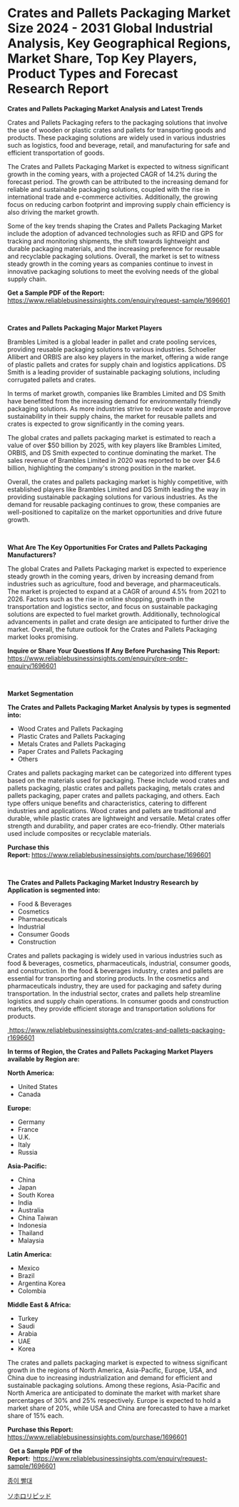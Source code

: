 <p><h1>Crates and Pallets Packaging Market Size 2024 - 2031 Global Industrial Analysis, Key Geographical Regions, Market Share, Top Key Players, Product Types and Forecast Research Report</h1></p><p><strong>Crates and Pallets Packaging Market Analysis and Latest Trends</strong></p>
<p><p>Crates and Pallets Packaging refers to the packaging solutions that involve the use of wooden or plastic crates and pallets for transporting goods and products. These packaging solutions are widely used in various industries such as logistics, food and beverage, retail, and manufacturing for safe and efficient transportation of goods.</p><p>The Crates and Pallets Packaging Market is expected to witness significant growth in the coming years, with a projected CAGR of 14.2% during the forecast period. The growth can be attributed to the increasing demand for reliable and sustainable packaging solutions, coupled with the rise in international trade and e-commerce activities. Additionally, the growing focus on reducing carbon footprint and improving supply chain efficiency is also driving the market growth.</p><p>Some of the key trends shaping the Crates and Pallets Packaging Market include the adoption of advanced technologies such as RFID and GPS for tracking and monitoring shipments, the shift towards lightweight and durable packaging materials, and the increasing preference for reusable and recyclable packaging solutions. Overall, the market is set to witness steady growth in the coming years as companies continue to invest in innovative packaging solutions to meet the evolving needs of the global supply chain.</p></p>
<p><strong>Get a Sample PDF of the Report:&nbsp;</strong> <a href="https://www.reliablebusinessinsights.com/enquiry/request-sample/1696601">https://www.reliablebusinessinsights.com/enquiry/request-sample/1696601</a></p>
<p>&nbsp;</p>
<p><strong>Crates and Pallets Packaging Major Market Players</strong></p>
<p><p>Brambles Limited is a global leader in pallet and crate pooling services, providing reusable packaging solutions to various industries. Schoeller Allibert and ORBIS are also key players in the market, offering a wide range of plastic pallets and crates for supply chain and logistics applications. DS Smith is a leading provider of sustainable packaging solutions, including corrugated pallets and crates.</p><p>In terms of market growth, companies like Brambles Limited and DS Smith have benefitted from the increasing demand for environmentally friendly packaging solutions. As more industries strive to reduce waste and improve sustainability in their supply chains, the market for reusable pallets and crates is expected to grow significantly in the coming years.</p><p>The global crates and pallets packaging market is estimated to reach a value of over $50 billion by 2025, with key players like Brambles Limited, ORBIS, and DS Smith expected to continue dominating the market. The sales revenue of Brambles Limited in 2020 was reported to be over $4.6 billion, highlighting the company's strong position in the market.</p><p>Overall, the crates and pallets packaging market is highly competitive, with established players like Brambles Limited and DS Smith leading the way in providing sustainable packaging solutions for various industries. As the demand for reusable packaging continues to grow, these companies are well-positioned to capitalize on the market opportunities and drive future growth.</p></p>
<p>&nbsp;</p>
<p><strong>What Are The Key Opportunities For Crates and Pallets Packaging Manufacturers?</strong></p>
<p><p>The global Crates and Pallets Packaging market is expected to experience steady growth in the coming years, driven by increasing demand from industries such as agriculture, food and beverage, and pharmaceuticals. The market is projected to expand at a CAGR of around 4.5% from 2021 to 2026. Factors such as the rise in online shopping, growth in the transportation and logistics sector, and focus on sustainable packaging solutions are expected to fuel market growth. Additionally, technological advancements in pallet and crate design are anticipated to further drive the market. Overall, the future outlook for the Crates and Pallets Packaging market looks promising.</p></p>
<p><strong>Inquire or Share Your Questions If Any Before Purchasing This Report:</strong> <a href="https://www.reliablebusinessinsights.com/enquiry/pre-order-enquiry/1696601">https://www.reliablebusinessinsights.com/enquiry/pre-order-enquiry/1696601</a></p>
<p>&nbsp;</p>
<p><strong>Market Segmentation</strong></p>
<p><strong>The Crates and Pallets Packaging Market Analysis by types is segmented into:</strong></p>
<p><ul><li>Wood Crates and Pallets Packaging</li><li>Plastic Crates and Pallets Packaging</li><li>Metals Crates and Pallets Packaging</li><li>Paper Crates and Pallets Packaging</li><li>Others</li></ul></p>
<p><p>Crates and pallets packaging market can be categorized into different types based on the materials used for packaging. These include wood crates and pallets packaging, plastic crates and pallets packaging, metals crates and pallets packaging, paper crates and pallets packaging, and others. Each type offers unique benefits and characteristics, catering to different industries and applications. Wood crates and pallets are traditional and durable, while plastic crates are lightweight and versatile. Metal crates offer strength and durability, and paper crates are eco-friendly. Other materials used include composites or recyclable materials.</p></p>
<p><strong>Purchase this Report:&nbsp;</strong><a href="https://www.reliablebusinessinsights.com/purchase/1696601">https://www.reliablebusinessinsights.com/purchase/1696601</a></p>
<p>&nbsp;</p>
<p><strong>The Crates and Pallets Packaging Market Industry Research by Application is segmented into:</strong></p>
<p><ul><li>Food & Beverages</li><li>Cosmetics</li><li>Pharmaceuticals</li><li>Industrial</li><li>Consumer Goods</li><li>Construction</li></ul></p>
<p><p>Crates and pallets packaging is widely used in various industries such as food & beverages, cosmetics, pharmaceuticals, industrial, consumer goods, and construction. In the food & beverages industry, crates and pallets are essential for transporting and storing products. In the cosmetics and pharmaceuticals industry, they are used for packaging and safety during transportation. In the industrial sector, crates and pallets help streamline logistics and supply chain operations. In consumer goods and construction markets, they provide efficient storage and transportation solutions for products.</p></p>
<p><a href="https://www.reliablebusinessinsights.com/crates-and-pallets-packaging-r1696601">&nbsp;https://www.reliablebusinessinsights.com/crates-and-pallets-packaging-r1696601</a></p>
<p><strong>In terms of Region, the Crates and Pallets Packaging Market Players available by Region are:</strong></p>
<p>
    <p> <strong> North America: </strong>
        <ul>
            <li>United States</li>
            <li>Canada</li>
        </ul>
        </p> 
    <p> <strong> Europe: </strong>
        <ul>
            <li>Germany</li>
            <li>France</li>
            <li>U.K.</li>
            <li>Italy</li>
            <li>Russia</li>
        </ul>
        </p> 
    <p> <strong> Asia-Pacific: </strong>
        <ul>
            <li>China</li>
            <li>Japan</li>
            <li>South Korea</li>
            <li>India</li>
            <li>Australia</li>
            <li>China Taiwan</li>
            <li>Indonesia</li>
            <li>Thailand</li>
            <li>Malaysia</li>
        </ul>
        </p> 
    <p> <strong> Latin America: </strong>
        <ul>
            <li>Mexico</li>
            <li>Brazil</li>
            <li>Argentina Korea</li>
            <li>Colombia</li>
        </ul>
        </p> 
    <p> <strong> Middle East & Africa: </strong>
        <ul>
            <li>Turkey</li>
            <li>Saudi</li>
            <li>Arabia</li>
            <li>UAE</li>
            <li>Korea</li>
        </ul>
    </p>
    </p>
<p><p>The crates and pallets packaging market is expected to witness significant growth in the regions of North America, Asia-Pacific, Europe, USA, and China due to increasing industrialization and demand for efficient and sustainable packaging solutions. Among these regions, Asia-Pacific and North America are anticipated to dominate the market with market share percentages of 30% and 25% respectively. Europe is expected to hold a market share of 20%, while USA and China are forecasted to have a market share of 15% each.</p></p>
<p><strong>Purchase this Report: </strong><a href="https://www.reliablebusinessinsights.com/purchase/1696601">https://www.reliablebusinessinsights.com/purchase/1696601</a></p>
<p>&nbsp;<strong>Get a Sample PDF of the Report:&nbsp;&nbsp;</strong><a href="https://www.reliablebusinessinsights.com/enquiry/request-sample/1696601">https://www.reliablebusinessinsights.com/enquiry/request-sample/1696601</a></p>
<p><strong></strong></p>
<p><p><a href="https://github.com/vdhdwjyp90142/Market-Research-Report-List-3/blob/main/50802467185.md">종이 빨대</a></p><p><a href="https://github.com/sghwr779811674/Market-Research-Report-List-3/blob/main/15161463113.md">ソホロリピッド</a></p></p>